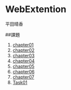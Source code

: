 # WebExtention
平田晴香

##課題
1. [chapter01](https://github.com/n20022/WebExtention/tree/master/chapter01)
2. [chapter02](https://github.com/n20022/WebExtention/tree/master/chapter02)
3. [chapter03](https://github.com/n20022/WebExtention/tree/master/chapter03)
4. [chapter04](https://github.com/n20022/WebExtention/tree/master/chapter04)
5. [chapter05](https://github.com/n20022/WebExtention/tree/master/chapter05)
6. [chapter06](https://github.com/n20022/WebExtention/tree/master/chapter06)
7. [chapter07](https://github.com/n20022/WebExtention/tree/master/chapter07)
8. [Task01](https://github.com/n20022/WebExtention/tree/master/Task01)
